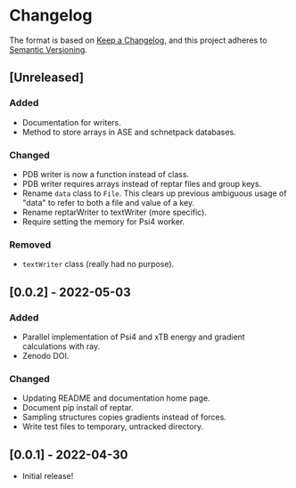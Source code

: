# Changelog

The format is based on [Keep a Changelog](https://keepachangelog.com/en/1.0.0/), and this project adheres to [Semantic Versioning](https://semver.org/spec/v2.0.0.html).

## [Unreleased]

### Added

- Documentation for writers.
- Method to store arrays in ASE and schnetpack databases.

### Changed

- PDB writer is now a function instead of class.
- PDB writer requires arrays instead of reptar files and group keys.
- Rename `data` class to `File`.
This clears up previous ambiguous usage of "data" to refer to both a file and value of a key.
- Rename reptarWriter to textWriter (more specific).
- Require setting the memory for Psi4 worker.

### Removed

- ``textWriter`` class (really had no purpose).

## [0.0.2] - 2022-05-03

### Added

- Parallel implementation of Psi4 and xTB energy and gradient calculations with ray.
- Zenodo DOI.

### Changed

- Updating README and documentation home page.
- Document pip install of reptar.
- Sampling structures copies gradients instead of forces.
- Write test files to temporary, untracked directory.

## [0.0.1] - 2022-04-30

- Initial release!
